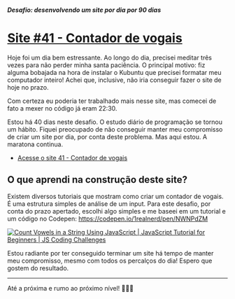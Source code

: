 ##### Desafio: desenvolvendo um site por dia por 90 dias 

# [Site #41 - Contador de vogais](https://www.dorlyneto.com/90sites/41-contador-de-vogais)

Hoje foi um dia bem estressante. Ao longo do dia, precisei meditar três vezes para não perder minha santa paciência. O principal motivo: fiz alguma bobajada na hora de instalar o Kubuntu que precisei formatar meu computador inteiro! Achei que, inclusive, não iria conseguir fazer o site de hoje no prazo.

Com certeza eu poderia ter trabalhado mais nesse site, mas comecei de fato a mexer no código já eram 22:30.

Estou há 40 dias neste desafio. O estudo diário de programação se tornou um hábito. Fiquei preocupado de não conseguir manter meu compromisso de criar um site por dia, por conta deste problema. Mas aqui estou. A maratona continua.

* [Acesse o site 41 - Contador de vogais](https://www.dorlyneto.com/90sites/41-contador-de-vogais)

## O que aprendi na construção deste site?

Existem diversos tutoriais que mostram como criar um contador de vogais. É uma estrutura simples de análise de um input. Para este desafio, por conta do prazo apertado, escolhi algo simples e me baseei em um tutorial e um código no Codepen: https://codepen.io/1realnerd/pen/NWNPdZM

[![Count Vowels in a String Using JavaScript | JavaScript Tutorial for Beginners | JS Coding Challenges](https://img.youtube.com/vi/GvRrmAR5vZ8/maxresdefault.jpg)](https://www.youtube.com/watch?v=GvRrmAR5vZ8)

Estou radiante por ter conseguido terminar um site há tempo de manter meu compromisso, mesmo com todos os percalços do dia! Espero que gostem do resultado.

---

Até a próxima e rumo ao próximo nível! 🚀🚀🚀



